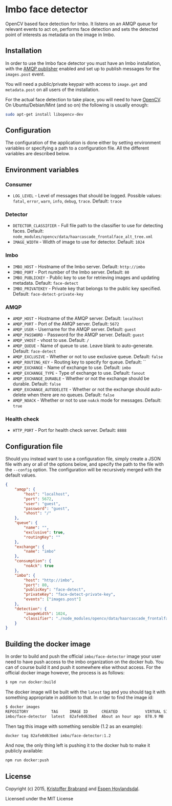 # Imbo face detector

OpenCV based face detection for Imbo. It listens on an AMQP queue for relevant events to act on, performs face detection and sets the detected point of interests as metadata on the image in Imbo.

## Installation

In order to use the Imbo face detector you must have an Imbo installation, with the [AMQP publisher](https://github.com/imbo/imbo-amqp-publisher) enabled and set up to publish messages for the `images.post` event.

You will need a public/private keypair with access to `image.get` and `metadata.post` on all users of the installation.

For the actual face detection to take place, you will need to have [OpenCV](http://opencv.org). On Ubuntu/Debian/Mint (and so on) the following is usually enough:

```sh
sudo apt-get install libopencv-dev
```

## Configuration

The configuration of the application is done either by setting environment variables or specifying a path to a configuration file. All the different variables are described below.

## Environment variables

### Consumer

- `LOG_LEVEL` - Level of messages that should be logged. Possible values: `fatal`, `error`, `warn`, `info`, `debug`, `trace`. Default: `trace`

### Detector

- `DETECTOR_CLASSIFIER` - Full file path to the classifier to use for detecting faces. Default: `node_modules/opencv/data/haarcascade_frontalface_alt_tree.xml`
- `IMAGE_WIDTH` - Width of image to use for detector. Default: `1024`

### Imbo

- `IMBO_HOST` - Hostname of the Imbo server. Default: `http://imbo`
- `IMBO_PORT` - Port number of the Imbo server. Default: `80`
- `IMBO_PUBLICKEY` - Public key to use for retrieving images and updating metadata. Default: `face-detect`
- `IMBO_PRIVATEKEY` - Private key that belongs to the public key specified. Default: `face-detect-private-key`

### AMQP

- `AMQP_HOST` - Hostname of the AMQP server. Default: `localhost`
- `AMQP_PORT` - Port of the AMQP server. Default: `5672`
- `AMQP_USER` - Username for the AMQP server. Default: `guest`
- `AMQP_PASSWORD` - Password for the AMQP server. Default: `guest`
- `AMQP_VHOST` - vhost to use. Default: `/`
- `AMQP_QUEUE` - Name of queue to use. Leave blank to auto-generate. Default: `face-detect`
- `AMQP_EXCLUSIVE` - Whether or not to use exclusive queue. Default: `false`
- `AMQP_ROUTING_KEY` - Routing key to specify for queue. Default: ``
- `AMQP_EXCHANGE` - Name of exchange to use. Default: `imbo`
- `AMQP_EXCHANGE_TYPE` - Type of exchange to use. Default: `fanout`
- `AMQP_EXCHANGE_DURABLE` - Whether or not the exchange should be durable. Default: `false`
- `AMQP_EXCHANGE_AUTODELETE` - Whether or not the exchange should auto-delete when there are no queues. Default: `false`
- `AMQP_NOACK` - Whether or not to use `noAck` mode for messages. Default: `true`

### Health check

- `HTTP_PORT` - Port for health check server. Default: `8888`

## Configuration file

Should you instead want to use a configuration file, simply create a JSON file with any or all of the options below, and specify the path to the file with the `--config` option. The configuration will be recursively merged with the default values.

```json
{
    "amqp": {
        "host": "localhost",
        "port": 5672,
        "user": "guest",
        "password": "guest",
        "vhost": "/"
    },
    "queue": {
        "name": "",
        "exclusive": true,
        "routingKey": ""
    },
    "exchange": {
        "name": "imbo"
    },
    "consumption": {
        "noAck": true
    },
    "imbo": {
        "host": "http://imbo",
        "port": 80,
        "publicKey": "face-detect",
        "privateKey": "face-detect-private-key",
        "events": ["images.post"]
    },
    "detection": {
        "imageWidth": 1024,
        "classifier": "./node_modules/opencv/data/haarcascade_frontalface_alt_tree.xml"
    }
}
```

## Building the docker image
In order to build and push the official `imbo/face-detector` image your user need to have push access to the imbo organization on the docker hub. You can of course build it and push it somewhere else without access. For the official docker image however, the process is as follows:

```sh
$ npm run docker:build
```

The docker image will be built with the `latest` tag and you should tag it with something appropriate in addition to that. In order to find the image id:

```sh
$ docker images
REPOSITORY          TAG     IMAGE ID      CREATED            VIRTUAL SIZE
imbo/face-detector  latest  82afe0d63bed  About an hour ago  878.9 MB
```

Then tag this image with something sensible (1.2 as an example):

```sh
docker tag 82afe0d63bed imbo/face-detector:1.2
```

And now, the only thing left is pushing it to the docker hub to make it publicly available:

```sh
npm run docker:push
```

## License

Copyright (c) 2015, [Kristoffer Brabrand](mailto:kristoffer@brabrand.no) and [Espen Hovlandsdal](mailto:espen@hovlandsdal.com).

Licensed under the MIT License
